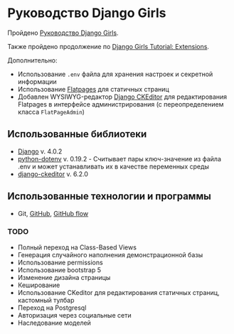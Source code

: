 # Руководство Django Girls

Пройдено [Руководство Django Girls](https://tutorial.djangogirls.org/ru/).

Также пройдено продолжение по [Django Girls Tutorial: Extensions](https://tutorial-extensions.djangogirls.org/). 

Дополнительно:

- Использование `.env` файла для хранения настроек и секретной информации
- Использование [Flatpages](https://docs.djangoproject.com/en/4.0/ref/contrib/flatpages/ "Простые страницы") для статичных страниц
- Добавлен WYSIWYG-редактор [Django CKEditor](https://github.com/django-ckeditor/django-ckeditor) для редактирования Flatpages в интерфейсе администрирования (с переопределением класса `FlatPageAdmin`)

## Использованные библиотеки

- [Django](https://www.djangoproject.com/) v. 4.0.2
- [python-dotenv](https://pypi.org/project/python-dotenv/) v. 0.19.2 - Считывает пары ключ-значение из файла .env и может устанавливать их в качестве переменных среды
- [django-ckeditor](https://github.com/django-ckeditor/django-ckeditor) v. 6.2.0

## Использованные технологии и программы

- Git, [GitHub](https://github.com/zelo78/), [GitHub flow](https://docs.github.com/en/get-started/quickstart/github-flow)

### TODO

- Полный переход на Class-Based Views
- Генерация случайного наполнения демонстрационной базы
- Использование permissions
- Использование bootstrap 5
- Изменение дизайна страницы
- Кеширование
- Использование CKeditor для редактирования статичных страниц, кастомный тулбар
- Переход на Postgresql 
- Авторизация через социальные сети
- Наследование моделей